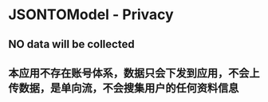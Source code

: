 # JSONTOModel - Privacy

## NO data will be collected

## 本应用不存在账号体系，数据只会下发到应用，不会上传数据，是单向流，不会搜集用户的任何资料信息
